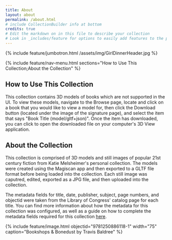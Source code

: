 ```yaml
---
title: About
layout: about
permalink: /about.html
# include CollectionBuilder info at bottom
credits: true
# Edit the markdown on in this file to describe your collection
# Look in _includes/feature for options to easily add features to the page
---
```


{% include feature/jumbotron.html /assets/img/GirlDinnerHeader.jpg %}

{% include feature/nav-menu.html sections="How to Use This Collection;About the Collection" %}

## How to Use This Collection

This collection contains 3D models of books which are not supported in the UI. To view these models, navigate to the Browse page, locate and click on a book that you would like to view a model for, then click the Download button (located under the image of the signature page), and select the item that says "Book Title (model/gltf+json)". Once the item has downloaded, you can click to open the downloaded file on your computer's 3D View application. 

## About the Collection

This collection is comprised of 3D models and still images of popular 21st century fiction from Katie Melsheimer's personal collection. The models were created using the Magiscan app and then exported to a GLTF file format before being loaded into the collection. Each still image was caputred, edited, exported as a JPG file, and then uploaded into the collection.   

  
The metadata fields for title, date, publisher, subject, page numbers, and objectid were taken from the Library of Congress' catalog page for each title. You can find more information about how the metadata for this collection was configured, as well as a guide on how to complete the metadata fields required for this collection [here](https://docs.google.com/document/d/1DmbsjVqlAgDVZoumsQ3CbgYSKEmactEOl21RY-A-cTY/edit?usp=sharing).  

{% include feature/image.html objectid="9781250886118-1" width="75" caption="Bookshops & Bonedust by Travis Baldree" %}
